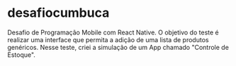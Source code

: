 # desafiocumbuca
Desafio de Programação Mobile com React Native. 
O objetivo do teste é realizar uma interface que permita a adição de uma lista de produtos genéricos. Nesse teste, criei a simulação de um App chamado "Controle de Estoque".
